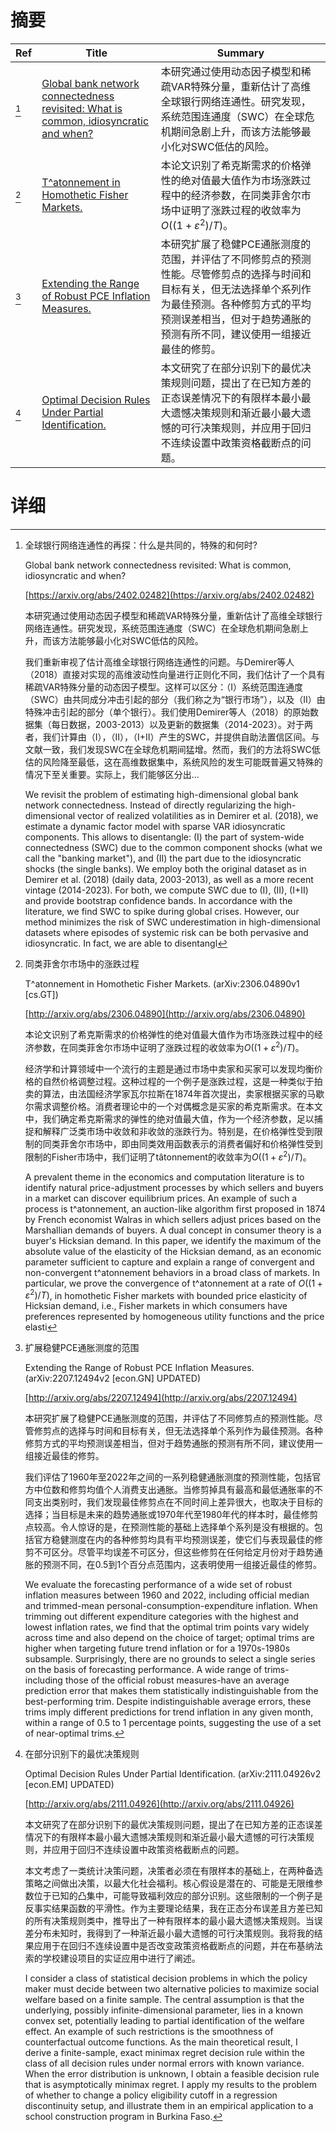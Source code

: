# 摘要

| Ref | Title | Summary |
| --- | --- | --- |
| [^1] | [Global bank network connectedness revisited: What is common, idiosyncratic and when?](https://arxiv.org/abs/2402.02482) | 本研究通过使用动态因子模型和稀疏VAR特殊分量，重新估计了高维全球银行网络连通性。研究发现，系统范围连通度（SWC）在全球危机期间急剧上升，而该方法能够最小化对SWC低估的风险。 |
| [^2] | [T\^atonnement in Homothetic Fisher Markets.](http://arxiv.org/abs/2306.04890) | 本论文识别了希克斯需求的价格弹性的绝对值最大值作为市场涨跌过程中的经济参数，在同类菲舍尔市场中证明了涨跌过程的收敛率为$O((1+\varepsilon^2)/T)$。 |
| [^3] | [Extending the Range of Robust PCE Inflation Measures.](http://arxiv.org/abs/2207.12494) | 本研究扩展了稳健PCE通胀测度的范围，并评估了不同修剪点的预测性能。尽管修剪点的选择与时间和目标有关，但无法选择单个系列作为最佳预测。各种修剪方式的平均预测误差相当，但对于趋势通胀的预测有所不同，建议使用一组接近最佳的修剪。 |
| [^4] | [Optimal Decision Rules Under Partial Identification.](http://arxiv.org/abs/2111.04926) | 本文研究了在部分识别下的最优决策规则问题，提出了在已知方差的正态误差情况下的有限样本最小最大遗憾决策规则和渐近最小最大遗憾的可行决策规则，并应用于回归不连续设置中政策资格截断点的问题。 |

# 详细

[^1]: 全球银行网络连通性的再探：什么是共同的，特殊的和何时?

    Global bank network connectedness revisited: What is common, idiosyncratic and when?

    [https://arxiv.org/abs/2402.02482](https://arxiv.org/abs/2402.02482)

    本研究通过使用动态因子模型和稀疏VAR特殊分量，重新估计了高维全球银行网络连通性。研究发现，系统范围连通度（SWC）在全球危机期间急剧上升，而该方法能够最小化对SWC低估的风险。

    

    我们重新审视了估计高维全球银行网络连通性的问题。与Demirer等人（2018）直接对实现的高维波动性向量进行正则化不同，我们估计了一个具有稀疏VAR特殊分量的动态因子模型。这样可以区分：（I）系统范围连通度（SWC）由共同成分冲击引起的部分（我们称之为“银行市场”），以及（II）由特殊冲击引起的部分（单个银行）。我们使用Demirer等人（2018）的原始数据集（每日数据，2003-2013）以及更新的数据集（2014-2023）。对于两者，我们计算由（I），（II），（I+II）产生的SWC，并提供自助法置信区间。与文献一致，我们发现SWC在全球危机期间猛增。然而，我们的方法将SWC低估的风险降至最低，这在高维数据集中，系统风险的发生可能既普遍又特殊的情况下至关重要。实际上，我们能够区分出...

    We revisit the problem of estimating high-dimensional global bank network connectedness. Instead of directly regularizing the high-dimensional vector of realized volatilities as in Demirer et al. (2018), we estimate a dynamic factor model with sparse VAR idiosyncratic components. This allows to disentangle: (I) the part of system-wide connectedness (SWC) due to the common component shocks (what we call the "banking market"), and (II) the part due to the idiosyncratic shocks (the single banks). We employ both the original dataset as in Demirer et al. (2018) (daily data, 2003-2013), as well as a more recent vintage (2014-2023). For both, we compute SWC due to (I), (II), (I+II) and provide bootstrap confidence bands. In accordance with the literature, we find SWC to spike during global crises. However, our method minimizes the risk of SWC underestimation in high-dimensional datasets where episodes of systemic risk can be both pervasive and idiosyncratic. In fact, we are able to disentangl
    
[^2]: 同类菲舍尔市场中的涨跌过程

    T\^atonnement in Homothetic Fisher Markets. (arXiv:2306.04890v1 [cs.GT])

    [http://arxiv.org/abs/2306.04890](http://arxiv.org/abs/2306.04890)

    本论文识别了希克斯需求的价格弹性的绝对值最大值作为市场涨跌过程中的经济参数，在同类菲舍尔市场中证明了涨跌过程的收敛率为$O((1+\varepsilon^2)/T)$。

    

    经济学和计算领域中一个流行的主题是通过市场中卖家和买家可以发现均衡价格的自然价格调整过程。这种过程的一个例子是涨跌过程，这是一种类似于拍卖的算法，由法国经济学家瓦尔拉斯在1874年首次提出，卖家根据买家的马歇尔需求调整价格。消费者理论中的一个对偶概念是买家的希克斯需求。在本文中，我们确定希克斯需求的弹性的绝对值最大值，作为一个经济参数，足以捕捉和解释广泛类市场中收敛和非收敛的涨跌行为。特别是，在价格弹性受到限制的同类菲舍尔市场中，即由同类效用函数表示的消费者偏好和价格弹性受到限制的Fisher市场中，我们证明了tâtonnement的收敛率为$O((1+\varepsilon^2)/T)$。

    A prevalent theme in the economics and computation literature is to identify natural price-adjustment processes by which sellers and buyers in a market can discover equilibrium prices. An example of such a process is t\^atonnement, an auction-like algorithm first proposed in 1874 by French economist Walras in which sellers adjust prices based on the Marshallian demands of buyers. A dual concept in consumer theory is a buyer's Hicksian demand. In this paper, we identify the maximum of the absolute value of the elasticity of the Hicksian demand, as an economic parameter sufficient to capture and explain a range of convergent and non-convergent t\^atonnement behaviors in a broad class of markets. In particular, we prove the convergence of t\^atonnement at a rate of $O((1+\varepsilon^2)/T)$, in homothetic Fisher markets with bounded price elasticity of Hicksian demand, i.e., Fisher markets in which consumers have preferences represented by homogeneous utility functions and the price elasti
    
[^3]: 扩展稳健PCE通胀测度的范围

    Extending the Range of Robust PCE Inflation Measures. (arXiv:2207.12494v2 [econ.GN] UPDATED)

    [http://arxiv.org/abs/2207.12494](http://arxiv.org/abs/2207.12494)

    本研究扩展了稳健PCE通胀测度的范围，并评估了不同修剪点的预测性能。尽管修剪点的选择与时间和目标有关，但无法选择单个系列作为最佳预测。各种修剪方式的平均预测误差相当，但对于趋势通胀的预测有所不同，建议使用一组接近最佳的修剪。

    

    我们评估了1960年至2022年之间的一系列稳健通胀测度的预测性能，包括官方中位数和修剪均值个人消费支出通胀。当修剪掉具有最高和最低通胀率的不同支出类别时，我们发现最佳修剪点在不同时间上差异很大，也取决于目标的选择；当目标是未来的趋势通胀或1970年代至1980年代的样本时，最佳修剪点较高。令人惊讶的是，在预测性能的基础上选择单个系列是没有根据的。包括官方稳健测度在内的各种修剪均具有平均预测误差，使它们与表现最佳的修剪不可区分。尽管平均误差不可区分，但这些修剪在任何给定月份对于趋势通胀的预测不同，在0.5到1个百分点范围内，这表明使用一组接近最佳的修剪。

    We evaluate the forecasting performance of a wide set of robust inflation measures between 1960 and 2022, including official median and trimmed-mean personal-consumption-expenditure inflation. When trimming out different expenditure categories with the highest and lowest inflation rates, we find that the optimal trim points vary widely across time and also depend on the choice of target; optimal trims are higher when targeting future trend inflation or for a 1970s-1980s subsample. Surprisingly, there are no grounds to select a single series on the basis of forecasting performance. A wide range of trims-including those of the official robust measures-have an average prediction error that makes them statistically indistinguishable from the best-performing trim. Despite indistinguishable average errors, these trims imply different predictions for trend inflation in any given month, within a range of 0.5 to 1 percentage points, suggesting the use of a set of near-optimal trims.
    
[^4]: 在部分识别下的最优决策规则

    Optimal Decision Rules Under Partial Identification. (arXiv:2111.04926v2 [econ.EM] UPDATED)

    [http://arxiv.org/abs/2111.04926](http://arxiv.org/abs/2111.04926)

    本文研究了在部分识别下的最优决策规则问题，提出了在已知方差的正态误差情况下的有限样本最小最大遗憾决策规则和渐近最小最大遗憾的可行决策规则，并应用于回归不连续设置中政策资格截断点的问题。

    

    本文考虑了一类统计决策问题，决策者必须在有限样本的基础上，在两种备选策略之间做出决策，以最大化社会福利。核心假设是潜在的、可能是无限维参数位于已知的凸集中，可能导致福利效应的部分识别。这些限制的一个例子是反事实结果函数的平滑性。作为主要理论结果，我在正态分布误差且方差已知的所有决策规则类中，推导出了一种有限样本的最小最大遗憾决策规则。当误差分布未知时，我得到了一种渐近最小最大遗憾的可行决策规则。我将我的结果应用于在回归不连续设置中是否改变政策资格截断点的问题，并在布基纳法索的学校建设项目的实证应用中进行了阐述。

    I consider a class of statistical decision problems in which the policy maker must decide between two alternative policies to maximize social welfare based on a finite sample. The central assumption is that the underlying, possibly infinite-dimensional parameter, lies in a known convex set, potentially leading to partial identification of the welfare effect. An example of such restrictions is the smoothness of counterfactual outcome functions. As the main theoretical result, I derive a finite-sample, exact minimax regret decision rule within the class of all decision rules under normal errors with known variance. When the error distribution is unknown, I obtain a feasible decision rule that is asymptotically minimax regret. I apply my results to the problem of whether to change a policy eligibility cutoff in a regression discontinuity setup, and illustrate them in an empirical application to a school construction program in Burkina Faso.
    

